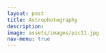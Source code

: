 ```yaml
---
layout: post
title: Astrophotography
description: 
image: assets/images/pic11.jpg
nav-menu: true
---
```


<span class="image fit"><img src="{% link assets/images/pic07.jpg %}" alt="" /></span>
<div class="box alt">
        <div class="row uniform">
		<div class="4u"><span class="image fit"><img src="{% link assets/images/astro_dp.jpg %}" alt="" /></span></div>
		<div class="4u"><span class="image fit"><img src="{% link assets/images/astro_art.jpg %}" alt="" /></span></div>
		<div class="4u$"><span class="image fit"><img src="{% link assets/images/laser.jpg %}" alt="" /></span></div>
		<!-- Break -->
		<div class="4u"><span class="image fit"><img src="{% link assets/images/pic10.jpg %}" alt="" /></span></div>
		<div class="4u"><span class="image fit"><img src="{% link assets/images/dippers.jpg %}" alt="" /></span></div>
		<div class="4u$"><span class="image fit"><img src="{% link assets/images/moon.jpg %}" alt="" /></span></div>
        </div>
</div>


